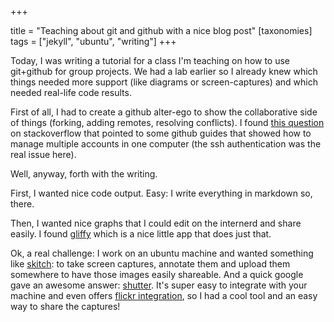 +++

title = "Teaching about git and github with a nice blog post"
[taxonomies]
tags =  ["jekyll", "ubuntu", "writing"]
+++

Today, I was writing a tutorial for a class I'm teaching on how to use git+github for group projects. We had a lab earlier so I already knew which things needed more support (like diagrams or screen-captures) and which needed real-life code results.

<!-- more -->


First of all, I had to create a github alter-ego to show the collaborative side of things (forking, adding remotes, resolving conflicts). I found [this question](http://stackoverflow.com/questions/3860112/multiple-github-accounts-on-the-same-computer) on stackoverflow that pointed to some github guides that showed how to manage multiple accounts in one computer (the ssh authentication was the real issue here).

Well, anyway, forth with the writing.

First, I wanted nice code output. Easy: I write everything in markdown so, there.

Then, I wanted nice graphs that I could edit on the internerd and share easily. I found [gliffy](http://www.gliffy.com/) which is a nice little app that does just that.

Ok, a real challenge: I work on an ubuntu machine and wanted something like [skitch](http://skitch.com/): to take screen captures, annotate them and upload them somewhere to have those images easily shareable. And a quick google gave an awesome answer: [shutter](http://shutter-project.org/). It's super easy to integrate with your machine and even offers [flickr integration](http://shutter-project.org/faq-help/upload-to-flickr/), so I had a cool tool and an easy way to share the captures!
